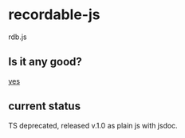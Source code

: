 # recordable-js
rdb.js

## Is it any good?
[yes](https://news.ycombinator.com/item?id=3067434)

## current status
TS deprecated, released v.1.0 as plain js with jsdoc.


